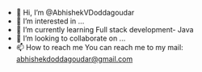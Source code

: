 - 👋 Hi, I’m @AbhishekVDoddagoudar
- 👀 I’m interested in ...
- 🌱 I’m currently learning Full stack development- Java
- 💞️ I’m looking to collaborate on ...
- 📫 How to reach me
  You can reach me to my mail: abhishekdoddagoudar@gmail.com

<!---
AbhishekVDoddagoudar/AbhishekVDoddagoudar is a ✨ special ✨ repository because its `README.md` (this file) appears on your GitHub profile.
You can click the Preview link to take a look at your changes.
--->
